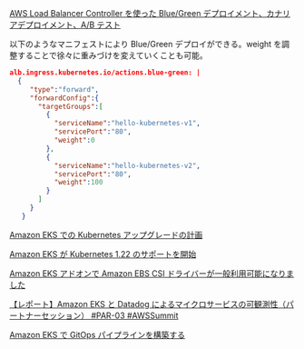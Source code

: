 
[AWS Load Balancer Controller を使った Blue/Green デプロイメント、カナリアデプロイメント、A/B テスト](https://aws.amazon.com/jp/blogs/news/using-aws-load-balancer-controller-for-blue-green-deployment-canary-deployment-and-a-b-testing/)

以下のようなマニフェストにより Blue/Green デプロイができる。weight を調整することで徐々に重みづけを変えていくことも可能。

```json
alb.ingress.kubernetes.io/actions.blue-green: |
  {
     "type":"forward",
     "forwardConfig":{
       "targetGroups":[
         {
           "serviceName":"hello-kubernetes-v1",
           "servicePort":"80",
           "weight":0
         },
         {
           "serviceName":"hello-kubernetes-v2",
           "servicePort":"80",
           "weight":100
         }
       ]
     }
   }
```



[Amazon EKS での Kubernetes アップグレードの計画](https://aws.amazon.com/jp/blogs/news/planning-kubernetes-upgrades-with-amazon-eks/)

[Amazon EKS が Kubernetes 1.22 のサポートを開始](https://aws.amazon.com/jp/blogs/news/amazon-eks-now-supports-kubernetes-1-22/)

[Amazon EKS アドオンで Amazon EBS CSI ドライバーが一般利用可能になりました](https://aws.amazon.com/jp/blogs/news/amazon-ebs-csi-driver-is-now-generally-available-in-amazon-eks-add-ons/)

[【レポート】Amazon EKS と Datadog によるマイクロサービスの可観測性（パートナーセッション） #PAR-03 #AWSSummit](https://dev.classmethod.jp/articles/aws_summit_japan_2021_datadog/)


[Amazon EKS で GitOps パイプラインを構築する](https://aws.amazon.com/jp/blogs/news/building-a-gitops-pipeline-with-amazon-eks/)



